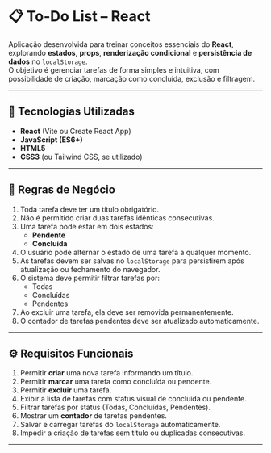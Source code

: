 # 📋 To-Do List – React

Aplicação desenvolvida para treinar conceitos essenciais do **React**, explorando **estados**, **props**, **renderização condicional** e **persistência de dados** no `localStorage`.  
O objetivo é gerenciar tarefas de forma simples e intuitiva, com possibilidade de criação, marcação como concluída, exclusão e filtragem.

---

## 🚀 Tecnologias Utilizadas
- **React** (Vite ou Create React App)
- **JavaScript (ES6+)**
- **HTML5**
- **CSS3** (ou Tailwind CSS, se utilizado)

---

## 📜 Regras de Negócio

1. Toda tarefa deve ter um título obrigatório.
2. Não é permitido criar duas tarefas idênticas consecutivas.
3. Uma tarefa pode estar em dois estados:
   - **Pendente**
   - **Concluída**
4. O usuário pode alternar o estado de uma tarefa a qualquer momento.
5. As tarefas devem ser salvas no `localStorage` para persistirem após atualização ou fechamento do navegador.
6. O sistema deve permitir filtrar tarefas por:
   - Todas
   - Concluídas
   - Pendentes
7. Ao excluir uma tarefa, ela deve ser removida permanentemente.
8. O contador de tarefas pendentes deve ser atualizado automaticamente.

---

## ⚙️ Requisitos Funcionais

1. Permitir **criar** uma nova tarefa informando um título.
2. Permitir **marcar** uma tarefa como concluída ou pendente.
3. Permitir **excluir** uma tarefa.
4. Exibir a lista de tarefas com status visual de concluída ou pendente.
5. Filtrar tarefas por status (Todas, Concluídas, Pendentes).
6. Mostrar um **contador** de tarefas pendentes.
7. Salvar e carregar tarefas do `localStorage` automaticamente.
8. Impedir a criação de tarefas sem título ou duplicadas consecutivas.

---
